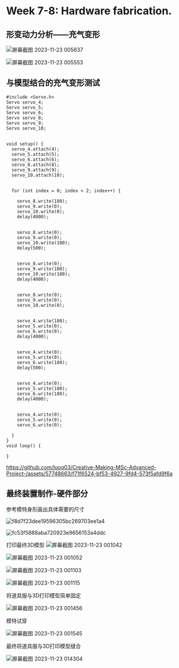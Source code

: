# Week 7-8: Hardware fabrication.

## 形变动力分析——充气变形

![屏幕截图 2023-11-23 005637](https://github.com/luoq03/Creative-Making-MSc-Advanced-Project-/assets/57748663/7b25eb44-44b9-4472-87d4-5c224ba8bf9e)

![屏幕截图 2023-11-23 005553](https://github.com/luoq03/Creative-Making-MSc-Advanced-Project-/assets/57748663/1e39c485-da0d-41ab-ad7f-5b91db7ce626)

## 与模型结合的充气变形测试

```
#include <Servo.h>
Servo servo_4;
Servo servo_5;
Servo servo_6;
Servo servo_8;
Servo servo_9;
Servo servo_10;


void setup() {
  servo_4.attach(4);
  servo_5.attach(5);
  servo_6.attach(6);
  servo_8.attach(8);
  servo_9.attach(9);
  servo_10.attach(10);

  
  for (int index = 0; index < 2; index++) {   

    servo_8.write(180);
    servo_9.write(0);
    servo_10.write(0);
    delay(4000);


    servo_8.write(0);
    servo_9.write(0);
    servo_10.write(180);
    delay(500);
 

    servo_8.write(0);
    servo_9.write(180);
    servo_10.write(180);
    delay(4000);


    servo_8.write(0);
    servo_9.write(0);
    servo_10.write(0);
 

    servo_4.write(180);
    servo_5.write(0);
    servo_6.write(0);
    delay(4000);


    servo_4.write(0);
    servo_5.write(0);
    servo_6.write(180);
    delay(500);
 

    servo_4.write(0);
    servo_5.write(180);
    servo_6.write(180);
    delay(4000);


    servo_4.write(0);
    servo_5.write(0);
    servo_6.write(0);
 
  }
}
void loop() {

}

```

https://github.com/luoq03/Creative-Making-MSc-Advanced-Project-/assets/57748663/f71f6524-bf53-4927-9fd4-573f5afd9f6a

## 最终装置制作-硬件部分

参考模特身形画出具体需要的尺寸

![f8d7f23dee19596305bc269703ee1a4](https://github.com/luoq03/Creative-Making-MSc-Advanced-Project-/assets/57748663/e9adc17e-cc64-4294-9ce5-43b5800d3650)

![fc53f5888aba720923e9656153a4ddc](https://github.com/luoq03/Creative-Making-MSc-Advanced-Project-/assets/57748663/1ee86fef-3d8d-427d-815e-346e59bf309b)

打印最终3D模型
![屏幕截图 2023-11-23 001042](https://github.com/luoq03/Creative-Making-MSc-Advanced-Project-/assets/57748663/86fa494b-5bea-4fd2-95f2-d196ec870777)

![屏幕截图 2023-11-23 001052](https://github.com/luoq03/Creative-Making-MSc-Advanced-Project-/assets/57748663/f21fcfbc-f366-4a24-9ee7-29f9d4ea0a97)

![屏幕截图 2023-11-23 001103](https://github.com/luoq03/Creative-Making-MSc-Advanced-Project-/assets/57748663/c2d4a472-608c-4ac8-93c1-97db8bbe416e)

![屏幕截图 2023-11-23 001115](https://github.com/luoq03/Creative-Making-MSc-Advanced-Project-/assets/57748663/d15c4422-19a4-4d80-946c-ca4a37563c41)

将道具服与3D打印模型简单固定

![屏幕截图 2023-11-23 001456](https://github.com/luoq03/Creative-Making-MSc-Advanced-Project-/assets/57748663/84dc2338-2a8c-4f53-be13-06a5913ec50a)

模特试穿

![屏幕截图 2023-11-23 001545](https://github.com/luoq03/Creative-Making-MSc-Advanced-Project-/assets/57748663/7801f543-c9c6-4fd4-a747-592a4f080bac)

最终将道具服与3D打印模型缝合

![屏幕截图 2023-11-23 014304](https://github.com/luoq03/Creative-Making-MSc-Advanced-Project-/assets/57748663/96c35f78-7df3-4a20-993b-339955519335)
